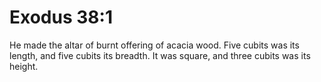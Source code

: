 # Exodus 38:1

He made the altar of burnt offering of acacia wood. Five cubits was its length, and five cubits its breadth. It was square, and three cubits was its height.
